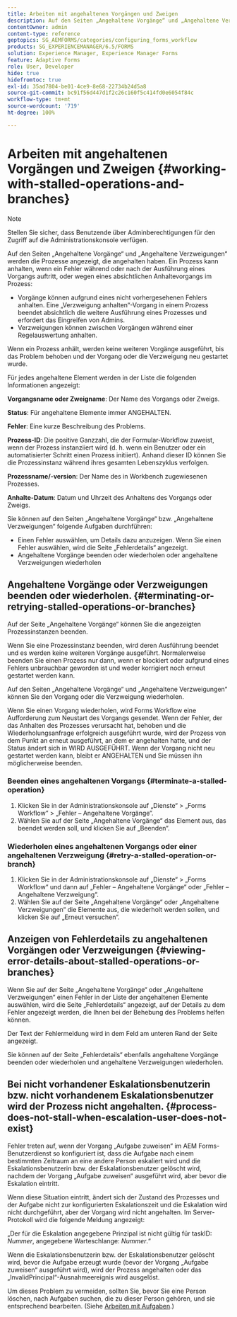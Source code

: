 ```yaml
---
title: Arbeiten mit angehaltenen Vorgängen und Zweigen
description: Auf den Seiten „Angehaltene Vorgänge“ und „Angehaltene Verzweigungen“ werden die Prozesse angezeigt, die angehalten haben.
contentOwner: admin
content-type: reference
geptopics: SG_AEMFORMS/categories/configuring_forms_workflow
products: SG_EXPERIENCEMANAGER/6.5/FORMS
solution: Experience Manager, Experience Manager Forms
feature: Adaptive Forms
role: User, Developer
hide: true
hidefromtoc: true
exl-id: 35ad7804-be01-4ce9-8e68-22734b24d5a8
source-git-commit: bc91f56d447d1f2c26c160f5c414fd0e6054f84c
workflow-type: tm+mt
source-wordcount: '719'
ht-degree: 100%

---
```


# Arbeiten mit angehaltenen Vorgängen und Zweigen {#working-with-stalled-operations-and-branches}

>[!NOTE]
> 
> Stellen Sie sicher, dass Benutzende über Adminberechtigungen für den Zugriff auf die Administrationskonsole verfügen.

Auf den Seiten „Angehaltene Vorgänge“ und „Angehaltene Verzweigungen“ werden die Prozesse angezeigt, die angehalten haben. Ein Prozess kann anhalten, wenn ein Fehler während oder nach der Ausführung eines Vorgangs auftritt, oder wegen eines absichtlichen Anhaltevorgangs im Prozess:

* Vorgänge können aufgrund eines nicht vorhergesehenen Fehlers anhalten. Eine „Verzweigung anhalten“-Vorgang in einem Prozess beendet absichtlich die weitere Ausführung eines Prozesses und erfordert das Eingreifen von Admins.
* Verzweigungen können zwischen Vorgängen während einer Regelauswertung anhalten.

Wenn ein Prozess anhält, werden keine weiteren Vorgänge ausgeführt, bis das Problem behoben und der Vorgang oder die Verzweigung neu gestartet wurde.

Für jedes angehaltene Element werden in der Liste die folgenden Informationen angezeigt:

**Vorgangsname oder Zweigname**: Der Name des Vorgangs oder Zweigs.

**Status**: Für angehaltene Elemente immer ANGEHALTEN.

**Fehler**: Eine kurze Beschreibung des Problems.

**Prozess-ID**: Die positive Ganzzahl, die der Formular-Workflow zuweist, wenn der Prozess instanziiert wird (d. h. wenn ein Benutzer oder ein automatisierter Schritt einen Prozess initiiert). Anhand dieser ID können Sie die Prozessinstanz während ihres gesamten Lebenszyklus verfolgen.

**Prozessname/-version**: Der Name des in Workbench zugewiesenen Prozesses.

**Anhalte-Datum**: Datum und Uhrzeit des Anhaltens des Vorgangs oder Zweigs.

Sie können auf den Seiten „Angehaltene Vorgänge“ bzw. „Angehaltene Verzweigungen“ folgende Aufgaben durchführen:

* Einen Fehler auswählen, um Details dazu anzuzeigen. Wenn Sie einen Fehler auswählen, wird die Seite „Fehlerdetails“ angezeigt.
* Angehaltene Vorgänge beenden oder wiederholen oder angehaltene Verzweigungen wiederholen

## Angehaltene Vorgänge oder Verzweigungen beenden oder wiederholen. {#terminating-or-retrying-stalled-operations-or-branches}

Auf der Seite „Angehaltene Vorgänge“ können Sie die angezeigten Prozessinstanzen beenden.

Wenn Sie eine Prozessinstanz beenden, wird deren Ausführung beendet und es werden keine weiteren Vorgänge ausgeführt. Normalerweise beenden Sie einen Prozess nur dann, wenn er blockiert oder aufgrund eines Fehlers unbrauchbar geworden ist und weder korrigiert noch erneut gestartet werden kann.

Auf den Seiten „Angehaltene Vorgänge“ und „Angehaltene Verzweigungen“ können Sie den Vorgang oder die Verzweigung wiederholen.

Wenn Sie einen Vorgang wiederholen, wird Forms Workflow eine Aufforderung zum Neustart des Vorgangs gesendet. Wenn der Fehler, der das Anhalten des Prozesses verursacht hat, behoben und die Wiederholungsanfrage erfolgreich ausgeführt wurde, wird der Prozess von dem Punkt an erneut ausgeführt, an dem er angehalten hatte, und der Status ändert sich in WIRD AUSGEFÜHRT. Wenn der Vorgang nicht neu gestartet werden kann, bleibt er ANGEHALTEN und Sie müssen ihn möglicherweise beenden.

### Beenden eines angehaltenen Vorgangs {#terminate-a-stalled-operation}

1. Klicken Sie in der Administrationskonsole auf „Dienste“ > „Forms Workflow“ > „Fehler – Angehaltene Vorgänge“.
1. Wählen Sie auf der Seite „Angehaltene Vorgänge“ das Element aus, das beendet werden soll, und klicken Sie auf „Beenden“.

### Wiederholen eines angehaltenen Vorgangs oder einer angehaltenen Verzweigung {#retry-a-stalled-operation-or-branch}

1. Klicken Sie in der Administrationskonsole auf „Dienste“ > „Forms Workflow“ und dann auf „Fehler – Angehaltene Vorgänge“ oder „Fehler – Angehaltene Verzweigung“.
1. Wählen Sie auf der Seite „Angehaltene Vorgänge“ oder „Angehaltene Verzweigungen“ die Elemente aus, die wiederholt werden sollen, und klicken Sie auf „Erneut versuchen“.

## Anzeigen von Fehlerdetails zu angehaltenen Vorgängen oder Verzweigungen {#viewing-error-details-about-stalled-operations-or-branches}

Wenn Sie auf der Seite „Angehaltene Vorgänge“ oder „Angehaltene Verzweigungen“ einen Fehler in der Liste der angehaltenen Elemente auswählen, wird die Seite „Fehlerdetails“ angezeigt, auf der Details zu dem Fehler angezeigt werden, die Ihnen bei der Behebung des Problems helfen können.

Der Text der Fehlermeldung wird in dem Feld am unteren Rand der Seite angezeigt.

Sie können auf der Seite „Fehlerdetails“ ebenfalls angehaltene Vorgänge beenden oder wiederholen und angehaltene Verzweigungen wiederholen.

## Bei nicht vorhandener Eskalationsbenutzerin bzw. nicht vorhandenem Eskalationsbenutzer wird der Prozess nicht angehalten. {#process-does-not-stall-when-escalation-user-does-not-exist}

Fehler treten auf, wenn der Vorgang „Aufgabe zuweisen“ im AEM Forms-Benutzerdienst so konfiguriert ist, dass die Aufgabe nach einem bestimmten Zeitraum an eine andere Person eskaliert wird und die Eskalationsbenutzerin bzw. der Eskalationsbenutzer gelöscht wird, nachdem der Vorgang „Aufgabe zuweisen“ ausgeführt wird, aber bevor die Eskalation eintritt.

Wenn diese Situation eintritt, ändert sich der Zustand des Prozesses und der Aufgabe nicht zur konfigurierten Eskalationszeit und die Eskalation wird nicht durchgeführt, aber der Vorgang wird nicht angehalten. Im Server-Protokoll wird die folgende Meldung angezeigt:

„Der für die Eskalation angegebene Prinzipal ist nicht gültig für taskID: *Nummer*, angegebene Warteschlange: *Nummer*.“

Wenn die Eskalationsbenutzerin bzw. der Eskalationsbenutzer gelöscht wird, bevor die Aufgabe erzeugt wurde (bevor der Vorgang „Aufgabe zuweisen“ ausgeführt wird), wird der Prozess angehalten oder das „InvalidPrincipal“-Ausnahmeereignis wird ausgelöst.

Um dieses Problem zu vermeiden, sollten Sie, bevor Sie eine Person löschen, nach Aufgaben suchen, die zu dieser Person gehören, und sie entsprechend bearbeiten. (Siehe [Arbeiten mit Aufgaben](/help/forms/using/admin-help/tasks.md#working-with-tasks).)
